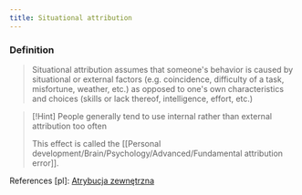 ```yaml
---
title: Situational attribution
---
```


### Definition

> Situational attribution assumes that someone's behavior is caused by situational or external factors (e.g. coincidence, difficulty of a task, misfortune, weather, etc.) as opposed to one's own characteristics and choices (skills or lack thereof, intelligence, effort, etc.)

>[!Hint] People generally tend to use internal rather than external attribution too often
>
> This effect is called the [[Personal development/Brain/Psychology/Advanced/Fundamental attribution error]].

References [pl]: [Atrybucja zewnętrzna](https://pl.wikipedia.org/wiki/Atrybucja_zewn%C4%99trzna)